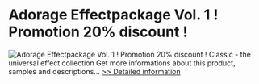 # Adorage Effectpackage Vol. 1 ! Promotion 20% discount !
![Adorage Effectpackage Vol. 1 ! Promotion 20% discount !](https://mycommerce.akamaized.net/api/pimages/P300056646/BIG/300056646.JPG)
Classic - the universal effect collection
 Get more informations about this product, samples and descriptions...
[>> Detailed information](https://secure.element5.com/esales/product.html?productid=300056646&affiliateid=200057808)